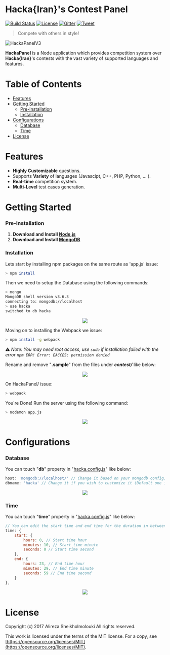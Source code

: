 # Hacka{Iran}'s Contest Panel

[![Build Status](https://img.shields.io/travis-ci/HackaIran/HackaPanel.svg?style=flat-square)](https://travis-ci.org/HackaIran/HackaPanel)
[![License](https://img.shields.io/badge/license-MIT-ED4A08.svg?style=flat-square)](https://github.com/HackaIran/HackaPanel/blob/master/LICENSE)
[![Gitter](https://img.shields.io/badge/gitter-join--chat-23CD7A.svg?style=flat-square)](https://gitter.im/HackaCommunityIran/Lobby)
[![Tweet](https://img.shields.io/badge/twiter-share-76abec.svg?style=flat-square)](https://ctt.ac/KIO2d)

>Compete with others in style!

![HackaPanelV3](https://user-images.githubusercontent.com/2771377/32375684-c67e4208-c0b7-11e7-8a97-e35fe3b0b072.jpg)

**HackaPanel** is a Node application which provides competition system over **Hacka{Iran}**'s contests with the vast variety of supported languages and features. 


# Table of Contents

* [Features](#features)
* [Getting Started](#getting-started)
	* [Pre-Installation](#pre-installation)
	* [Installation](#installation)
* [Configurations](#configurations)
  * [Database](#database)
  * [Time](#time)
* [License](#license)

# Features

 - **Highly Customizable** questions.
 - Supports **Variety** of languages (Javascipt, C++, PHP, Python, ... ).
 -  **Real-time** competition system.
 - **Multi-Level** test cases generation.

# Getting Started

### Pre-Installation

 1. **Download and Install [Node.js](https://nodejs.org/en/download/)**
 2. **Download and Install [MongoDB](https://www.mongodb.com/download-center?_ga=2.56287778.820520607.1533623016-152191401.1531196918#production)**

### Installation

Lets start by installing npm packages on the same route as 'app,js' issue:

```bash
> npm install
```

Then we need to setup the Database using the following commands:

```bash
> mongo
MongoDB shell version v3.6.3
connecting to: mongodb://localhost
> use hacka
switched to db hacka
```
<p align="center"><img src="https://imgur.com/KDfimgB.gif"/></p>

Moving on to installing the Webpack we issue:

```bash
> npm install -g webpack 
```
⚠️ *Note: You may need root access, use `sudo` if installation failed with the error `npm ERR! Error: EACCES: permission denied`*

Rename and remove "**.sample**" from the files under **_contest/_** like below:

<p align="center"><img src="https://imgur.com/ztLgTOd.gif"/></p>

On HackaPanel/ issue:

```bash
> webpack
```

You're Done! Run the server using the following command:
```bash
> nodemon app.js
```
<p align="center"><img src="https://imgur.com/OAVw7Nj.gif"/></p>

# Configurations

### Database

You can touch "**db**" property in "[hacka.config.js](https://github.com/HackaIran/HackaPanel/blob/master/config/hacka.config.js)" like below:

```javascript
host: 'mongodb://localhost/' // Change it based on your mongodb config,
dbname: 'hacka' // Change it if you wish to customize it (Default one is OK!) 
```

<p align="center"><img src="https://imgur.com/OknwYLi.gif"/></p>

### Time

You can touch "**time**" property in "[hacka.config.js](https://github.com/HackaIran/HackaPanel/blob/master/config/hacka.config.js)" like below:

```javascript
// You can edit the start time and end time for the duration in between
time: {
	start: {
		hours: 0, // Start time hour
		minutes: 10, // Start time minute
		seconds: 0 // Start time second
	},
	end: {
		hours: 23, // End time hour
		minutes: 29, // End time minute
		seconds: 59 // End time second
	}
}, 
```
<p align="center"><img src="https://imgur.com/aXQVl12.gif"/></p>

# License

Copyright (c) 2017 Alireza Sheikholmolouki All rights reserved.

This work is licensed under the terms of the MIT license. For a copy, see  [https://opensource.org/licenses/MIT](https://opensource.org/licenses/MIT).
